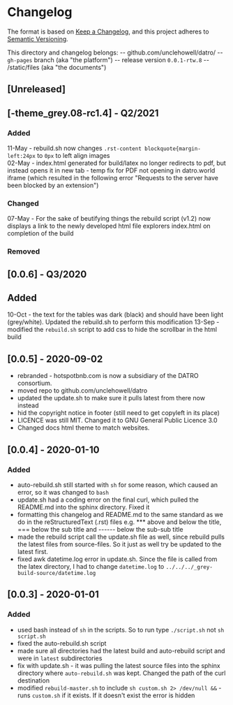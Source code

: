 # Changelog

The format is based on [Keep a Changelog](https://keepachangelog.com/en/1.0.0/),
and this project adheres to [Semantic Versioning](https://semver.org/spec/v2.0.0.html).

This directory and changelog belongs:
 --  github.com/unclehowell/datro/
 -- `gh-pages` branch (aka "the platform")
 --  release version `0.0.1-rtw.8`
 --  /static/files (aka "the documents")

## [Unreleased]

## [-theme_grey.08-rc1.4] - Q2/2021

### Added
11-May - rebuild.sh now changes `.rst-content blockquote{margin-left:24px` to `0px` to left align images  
02-May - index.html generated for build/latex no longer redirects to pdf, but instead opens it in new tab - temp fix for PDF not opening in datro.world iframe (which resulted in the following error "Requests to the server have been blocked by an extension")  

### Changed
07-May - For the sake of beutifying things the rebuild script (v1.2) now displays a link to the newly developed html file explorers index.html on completion of the build  

### Removed


## [0.0.6] - Q3/2020

## Added
10-Oct - the text for the tables was dark (black) and should have been light (grey/white). Updated the rebuild.sh to perform this modification
13-Sep - modified the `rebuild.sh` script to add css to hide the scrollbar in the html build


## [0.0.5] - 2020-09-02                                                                    

 - rebranded - hotspotbnb.com is now a subsidiary of the DATRO consortium.
 - moved repo to github.com/unclehowell/datro
 - updated the update.sh to make sure it pulls latest from there now instead
 - hid the copyright notice in footer (still need to get copyleft in its place)
 - LICENCE was still MIT. Changed it to GNU General Public Licence 3.0
 - Changed docs html theme to match websites.


## [0.0.4] - 2020-01-10

### Added

 - auto-rebuild.sh still started with `sh` for some reason, which caused an error, so it was changed to `bash`
 - update.sh had a coding error on the final curl, which pulled the README.md into the sphinx directory. Fixed it
 - formatting this changelog and README.md to the same standard as we do in the reStructuredText (.rst) files e.g. *** above and below the title, === below the sub title and ------ below the sub-sub title
 - made the rebuild script call the update.sh file as well, since rebuild pulls the latest files from source-files. So it just as well try be updated to the latest first.
 - fixed awk datetime.log error in update.sh. Since the file is called from the latex directory, I had to change `datetime.log` to `../../../_grey-build-source/datetime.log`

## [0.0.3] - 2020-01-01

### Added

 - used bash instead of `sh` in the scripts. So to run type `./script.sh` not `sh script.sh`
 - fixed the auto-rebuild.sh script
 - made sure all directories had the latest build and auto-rebuild script and were in `latest` subdirectories
 - fix with update.sh - it was pulling the latest source files into the sphinx directory where `auto-rebuild.sh` was kept. Changed the path of the curl destination
 - modified `rebuild-master.sh` to include `sh custom.sh 2> /dev/null &&` - runs `custom.sh` if it exists. If it doesn't exist the error is hidden
